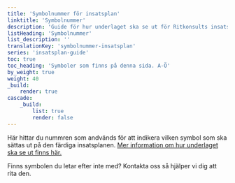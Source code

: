 ```yaml
---
title: 'Symbolnummer för insatsplan'
linktitle: 'Symbolnummer'
description: 'Guide för hur underlaget ska se ut för Ritkonsults insatsplan'
listHeading: 'Symbolnummer'
list_description: ''
translationKey: 'symbolnummer-insatsplan'
series: 'insatsplan-guide'
toc: true
toc_heading: 'Symboler som finns på denna sida. A-Ö'
by_weight: true
weight: 40
_build:
    render: true
cascade:
    _build:
        list: true
        render: false
---
```


Här hittar du nummren som andvänds för att indikera vilken symbol som ska sättas ut på den färdiga insatsplanen. [Mer information om hur underlaget ska se ut finns här.](/guider/insatsplan)

Finns symbolen du letar efter inte med? Kontakta oss så hjälper vi dig att rita den.